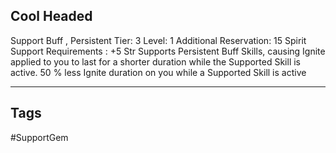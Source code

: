 ## Cool Headed
Support
Buff , Persistent
Tier: 3
Level: 1
Additional Reservation: 15 Spirit
Support Requirements : +5 Str
Supports Persistent Buff Skills, causing Ignite applied to you to last for a shorter duration while the Supported Skill is active.
50 % less Ignite duration on you while a Supported Skill is active

---
## Tags
#SupportGem
